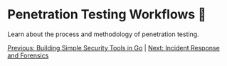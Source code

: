 # Penetration Testing Workflows 🏹

Learn about the process and methodology of penetration testing.

[Previous: Building Simple Security Tools in Go](07-building-simple-security-tools-in-go.md) | [Next: Incident Response and Forensics](09-incident-response-and-forensics.md)
